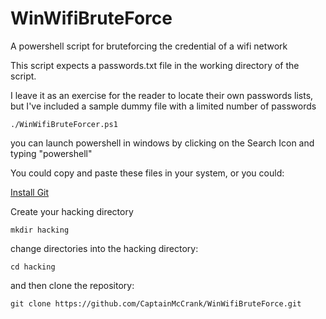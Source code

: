 # WinWifiBruteForce
A powershell script for bruteforcing the credential of a wifi network

This script expects a passwords.txt file in the working directory of the script.  

I leave it as an exercise for the reader to locate their own passwords lists, but I've included a sample dummy file with a limited number of passwords


```
./WinWifiBruteForcer.ps1
```

you can launch powershell in windows by clicking on the Search Icon and typing "powershell"

You could copy and paste these files in your system, or you could:

[Install Git](https://www.github.com/git-guides/install-git)

Create your hacking directory

```
mkdir hacking
```
change directories into the hacking directory:
```
cd hacking
```

and then clone the repository:

```
git clone https://github.com/CaptainMcCrank/WinWifiBruteForce.git  
```
